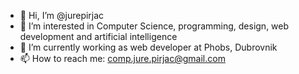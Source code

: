 - 👋 Hi, I’m @jurepirjac
- 👀 I’m interested in Computer Science, programming, design, web development and artificial intelligence
- 🌱 I’m currently working as web developer at Phobs, Dubrovnik
- 📫 How to reach me: comp.jure.pirjac@gmail.com
